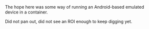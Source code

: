 The hope here was some way of running an Android-based emulated device in a container.

Did not pan out, did not see an ROI enough to keep digging yet.
